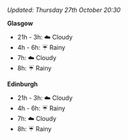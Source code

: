 *Updated: Thursday 27th October 20:30*

**Glasgow**

* 21h - 3h: :cloud: Cloudy
* 4h - 6h: :umbrella: Rainy
* 7h: :cloud: Cloudy
* 8h: :umbrella: Rainy

**Edinburgh**

* 21h - 3h: :cloud: Cloudy
* 4h - 6h: :umbrella: Rainy
* 7h: :cloud: Cloudy
* 8h: :umbrella: Rainy
